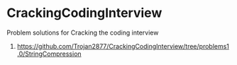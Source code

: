 # CrackingCodingInterview

Problem solutions for Cracking the coding interview

1. https://github.com/Trojan2877/CrackingCodingInterview/tree/problems1.0/StringCompression